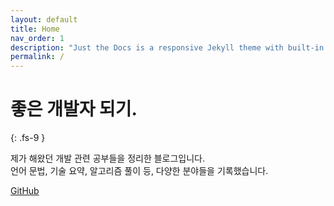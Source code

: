 ```yaml
---
layout: default
title: Home
nav_order: 1
description: "Just the Docs is a responsive Jekyll theme with built-in search that is easily customizable and hosted on GitHub Pages."
permalink: /
---
```


# 좋은 개발자 되기.
{: .fs-9 }

제가 해왔던 개발 관련 공부들을 정리한 블로그입니다.   
언어 문법, 기술 요약, 알고리즘 풀이 등, 다양한 분야들을 기록했습니다.

[GitHub](https://github.com/hangillee, "hangillee")
